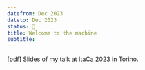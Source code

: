 ```yaml
---
datefrom: Dec 2023
dateto: Dec 2023
status: 🎤
title: Welcome to the machine
subtitle:
---
```


[[pdf](stuff/itaca23-machine-handout.pdf)] Slides of my talk at [ItaCa 2023](https://progetto-itaca.github.io/ItaCa-23/assets/abstracts/loregian.pdf) in Torino.
